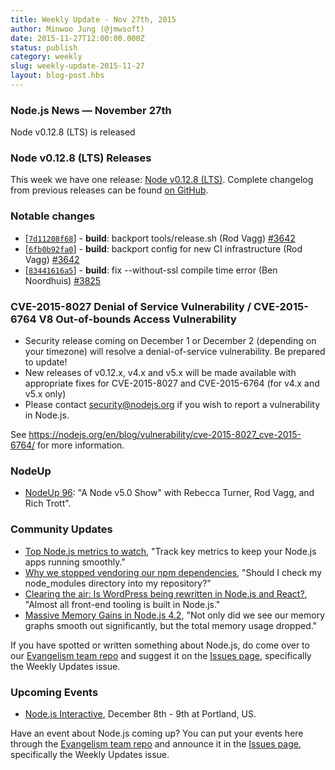 ```yaml
---
title: Weekly Update - Nov 27th, 2015
author: Minwoo Jung (@jmwsoft)
date: 2015-11-27T12:00:00.000Z
status: publish
category: weekly
slug: weekly-update-2015-11-27
layout: blog-post.hbs
---
```


### Node.js News — November 27th
Node v0.12.8 (LTS) is released

### Node v0.12.8 (LTS) Releases

This week we have one release: [Node v0.12.8 (LTS)](https://nodejs.org/en/blog/release/v0.12.8/). Complete changelog from previous releases can be found [on GitHub](https://github.com/nodejs/node/blob/master/CHANGELOG.md).

### Notable changes

* [[`7d11208f68`](https://github.com/nodejs/node/commit/7d11208f68)] - **build**: backport tools/release.sh (Rod Vagg) [#3642](https://github.com/nodejs/node/pull/3642)
* [[`6fb0b92fa0`](https://github.com/nodejs/node/commit/6fb0b92fa0)] - **build**: backport config for new CI infrastructure (Rod Vagg) [#3642](https://github.com/nodejs/node/pull/3642)
* [[`83441616a5`](https://github.com/nodejs/node/commit/83441616a5)] - **build**: fix --without-ssl compile time error (Ben Noordhuis) [#3825](https://github.com/nodejs/node/pull/3825)

### CVE-2015-8027 Denial of Service Vulnerability / CVE-2015-6764 V8 Out-of-bounds Access Vulnerability

* Security release coming on December 1 or December 2 (depending on your timezone) will resolve a denial-of-service vulnerability. Be prepared to update!
* New releases of v0.12.x, v4.x and v5.x will be made available with appropriate fixes for CVE-2015-8027 and CVE-2015-6764 (for v4.x and v5.x only)
* Please contact security@nodejs.org if you wish to report a vulnerability in Node.js.

See https://nodejs.org/en/blog/vulnerability/cve-2015-8027_cve-2015-6764/ for more information.

### NodeUp

* [NodeUp 96](http://nodeup.com/ninetysix): "A Node v5.0 Show" with Rebecca Turner, Rod Vagg, and Rich Trott".

### Community Updates

* [Top Node.js metrics to watch](https://www.oreilly.com/ideas/top-nodejs-metrics-to-watch), "Track key metrics to keep your Node.js apps running smoothly."
* [Why we stopped vendoring our npm dependencies](http://blog.bithound.io/why-we-stopped-vendoring-our-npm-dependencies/), "Should I check my node_modules directory into my repository?"
* [Clearing the air: Is WordPress being rewritten in Node.js and React?](http://wesbos.com/wordpress-calypso-react/), "Almost all front-end tooling is built in Node.js."
* [Massive Memory Gains in Node.js 4.2](http://goldfirestudios.com/blog/140/Massive-Memory-Gains-in-Node.js-4.2), "Not only did we see our memory graphs smooth out significantly, but the total memory usage dropped."

If you have spotted or written something about Node.js, do come over to our [Evangelism team repo](https://github.com/nodejs/evangelism) and suggest it on the [Issues page](https://github.com/nodejs/evangelism/issues), specifically the Weekly Updates issue.

### Upcoming Events

* [Node.js Interactive](http://events.linuxfoundation.org/events/node-interactive), December 8th - 9th at Portland, US.

Have an event about Node.js coming up? You can put your events here through the [Evangelism team repo](https://github.com/nodejs/evangelism) and announce it in the [Issues page](https://github.com/nodejs/evangelism/issues), specifically the Weekly Updates issue.

